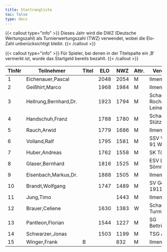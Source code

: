 ```yaml
---
title: Startrangliste
toc: false
type: docs
---
```


{{< callout type="info" >}}
Dieses Jahr wird die DWZ (Deutsche Wertungszahl) als Turnierwertungszahl (TWZ) verwendet, wobei die Elo-Zahl unberücksichtigt bleibt.
{{< /callout >}}


{{< callout type="info" >}}
Für Spieler, bei denen in der Titelspalte ein ‚B‘ vermerkt ist, wurde das Startgeld bereits bezahlt.
{{< /callout >}}

| TlnNr | Teilnehmer | Titel | ELO | NWZ | Attr. | Verein/Ort | Land | Geburt | FideKenn. | PKZ |
| --- | --- | --- | --- | --- | --- | --- | --- | --- | --- | --- | 
| 1 | Eichenauer,Pascal |  | 2048 | 2054 | M | Ilmenauer SV | GER | 1999 | 12991848 | 10276112 |
| 2 | Geißhirt,Marco |  | 1968 | 1984 | M | Ilmenauer SV | GER | 1990 | 4610563 | 10059257 |
| 3 | Hellrung,Bernhard,Dr. |  | 1923 | 1794 | M | Schachclub Rochade Leinefelde | GER | 1962 | 4692420 | 10079581 |
| 4 | Handschuh,Franz |  | 1788 | 1780 | M | Schachverein Stützerbach | GER | 1948 | 34602615 | 10073513 |
| 5 | Rauch,Arwid |  | 1779 | 1686 | M | Ilmenauer SV | GER | 2003 | 16215923 | 10283822 |
| 6 | Volland,Ralf |  | 1795 | 1581 | M | SSV Vimaria 91 Weimar | GER | 1953 | 24640123 | 10230969 |
| 7 | Huber,Andreas |  | 1762 | 1558 | M | SK Töging | GER | 1978 | 34639306 | 10090023 |
| 8 | Glaser,Bernhard |  | 1816 | 1525 | M | ESV Lok Sömmerda | GER | 1960 | 24638331 | 10061931 |
| 9 | Eisenbach,Markus,Dr. |  | 1888 | 1505 | M | Ilmenauer SV | GER | 1984 | 34663630 | 10043553 |
| 10 | Brandt,Wolfgang |  | 1747 | 1489 | M | SV Gehren 1911 | GER | 1960 | 16202465 | 10257345 |
| 11 | Jung,Timo |  |  | 1443 | M | Ilmenauer SV | GER | 2005 | 533029865 | 10845239 |
| 12 | Brauer,Celiene |  | 1630 | 1383 | W | Schachclub Turm Erfurt | GER | 2009 | 34663622 | 10724741 |
| 13 | Pantleon,Florian |  | 1544 | 1227 | M | SG Bettringen | GER | 1999 | 533016836 | 10535931 |
| 14 | Schwarzer,Jonas |  | 1503 | 1199 | M | TSG Apolda | GER | 2006 | 34686223 | 10829349 |
| 15 | Winger,Frank | B |  | 832 | M | Ilmenauer SV | GER | 1964 | 16233069 | 10651767 |